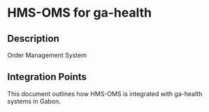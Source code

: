 # HMS-OMS for ga-health

## Description

Order Management System

## Integration Points

This document outlines how HMS-OMS is integrated with ga-health systems in Gabon.
